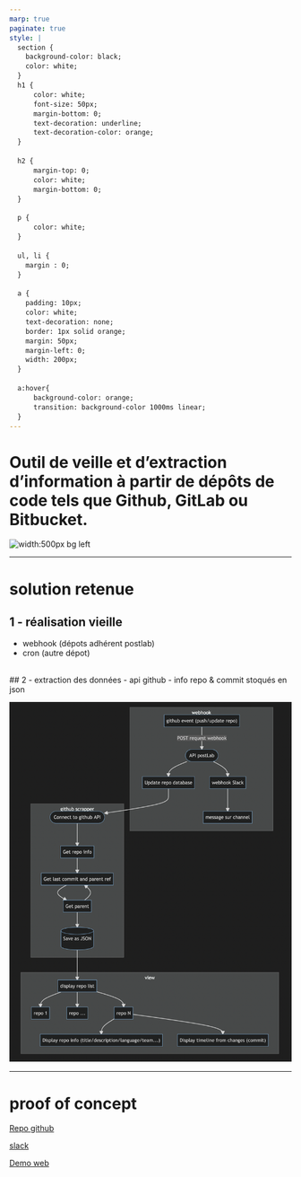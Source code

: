 ```yaml
---
marp: true
paginate: true
style: |
  section {  
    background-color: black;
    color: white;
  }
  h1 {
      color: white;
      font-size: 50px;
      margin-bottom: 0;
      text-decoration: underline;
      text-decoration-color: orange;
  }

  h2 {
      margin-top: 0;
      color: white;
      margin-bottom: 0;
  }

  p {
      color: white;
  }

  ul, li {
    margin : 0;
  }

  a {
    padding: 10px;
    color: white;
    text-decoration: none;
    border: 1px solid orange;
    margin: 50px;
    margin-left: 0;
    width: 200px;
  }

  a:hover{
      background-color: orange;
      transition: background-color 1000ms linear;
  }
---
```


# Outil de veille et d’extraction d’information à partir de dépôts de code tels que Github, GitLab ou Bitbucket.

![width:500px bg left](https://www.postlab.fr/build/images/PostLab_dark_background.25537ee9.png)

---

# solution retenue

## 1 - réalisation vieille
- webhook (dépots adhérent postlab)
- cron (autre dépot)
<br />
## 2 - extraction des données
- api github
- info repo & commit stoqués en json

![width:500px bg right](./schema.png)

---

# proof of concept

[Repo github](https://github.com/robin-arbona/postlab)

[slack](slack://open)

[Demo web](http://127.0.0.1:5500/web/index.html)
